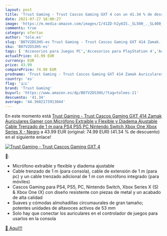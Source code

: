 ```yaml
---
layout: post
title: 'Trust Gaming - Trust Cascos Gaming GXT 4 con un 41.34 % de descuento'
date: 2021-07-27 16:00:27
image: 'https://m.media-amazon.com/images/I/41ZD-h2y6IS._SL500_._SL400_.jpg'
comments: true
category: ofertas
author: 'tole.es'
slug: 'B07V2DS3HS-es Trust Gaming - Trust Cascos Gaming GXT 414 Zamak...'
sku: 'B07V2DS3HS-es'
tags: [ 'Accesorios para Juegos PC','Accesorios para PlayStation 4','Accesorios para PlayStation 5','Auriculares para PlayStation 5','Auriculares para equipo de audio','Auriculares y accesorios','Electrónica','Hardware y juegos para PlayStation 4','Hardware y juegos para PlayStation 5','Juegos y Accesorios para PC','Videojuegos','nintendo','ps4','ps5','trust gaming','xbox', ]
actualPrice: 43.99 EUR
currency: EUR
price: 43.99
comparePrice: 74.99 EUR
prodname: 'Trust Gaming - Trust Cascos Gaming GXT 414 Zamak Auriculares Gamer con Micrófono Extraíble y Flexible y Diadema Ajustable  Cable Trenzado de 1 m  para PS4  PS5  PC  Nintendo Switch  Xbox One  Xbox Series X - Negro'
country: 'es'
flag: '🇪🇸'
brand: 'Trust Gaming'
buyurl: 'https://www.amazon.es/dp/B07V2DS3HS/?tag=tolees-21'
descuento: '41.34'
average: '44.3602173913044'
---
```


En este momento está [Trust Gaming - Trust Cascos Gaming GXT 414 Zamak Auriculares Gamer con Micrófono Extraíble y Flexible y Diadema Ajustable  Cable Trenzado de 1 m  para PS4  PS5  PC  Nintendo Switch  Xbox One  Xbox Series X - Negro](https://www.amazon.es/dp/B07V2DS3HS/?tag=tolees-21) a 43.99 EUR (original: 74.99 EUR) (41.34 %  de descuento) en el siguiente enlace!

[![Trust Gaming - Trust Cascos Gaming GXT 4](https://m.media-amazon.com/images/I/41ZD-h2y6IS._SL500_._SL400_.jpg)](https://www.amazon.es/dp/B07V2DS3HS/?tag=tolees-21)

🔎:

- Micrófono extraíble y flexible y diadema ajustable
- Cable trenzado de 1 m (para consola), cable de extensión de 1 m (para pc) y un cable trenzado adicional de 1 m con micrófono integrado (para móviles)
- Cascos Gaming para PS4, PS5, PC, Nintendo Switch, Xbox Series X (S) & Xbox One (X) con diseño resistente con piezas de metal y un acabado de alta calidad
- Suaves y cómodas almohadillas circumaurales de gran tamaño; potentes unidades de altavoces activos de 53 mm
- Solo hay que conectar los auriculares en el controlador de juegos para usarlos en la consola

[🛒 Aquí!!!](https://www.amazon.es/dp/B07V2DS3HS/?tag=tolees-21)
